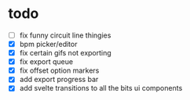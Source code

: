 # todo

- [ ] fix funny circuit line thingies
- [x] bpm picker/editor
- [x] fix certain gifs not exporting
- [x] fix export queue
- [x] fix offset option markers
- [x] add export progress bar
- [x] add svelte transitions to all the bits ui components
